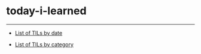 # today-i-learned

---

* [List of TILs by date](../../wiki/Calendar)

* [List of TILs by category](../../wiki/Categories)
